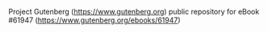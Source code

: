 Project Gutenberg (https://www.gutenberg.org) public repository for eBook #61947 (https://www.gutenberg.org/ebooks/61947)
